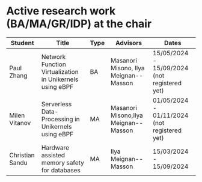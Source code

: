 # Active research work (BA/MA/GR/IDP) at the chair

| Student            | Title                                                                                 | Type | Advisors          | Dates |
| ------------------ | ------------------------------------------------------------------------------------- | ---- | ----------------- | --------------- |
| Paul Zhang         |       Network Function Virtualization in Unikernels using eBPF                                   | BA   | Masanori Misono, Ilya Meignan--Masson | 15/05/2024 - 15/09/2024 (not registered yet) |
| Milen Vitanov      |  Serverless Data-Processing in Unikernels using eBPF                                       | MA   | Masanori Misono,Ilya Meignan--Masson | 01/05/2024 - 01/11/2024 (not registered yet) |
| Christian Sandu    | Hardware assisted memory safety for databases | MA | Ilya Meignan--Masson | 15/03/2024 - 15/09/2024 |
